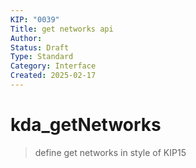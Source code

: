 ```yaml
---
KIP: "0039"
Title: get networks api
Author:
Status: Draft
Type: Standard
Category: Interface
Created: 2025-02-17
---
```


# kda_getNetworks

> define get networks in style of KIP15
